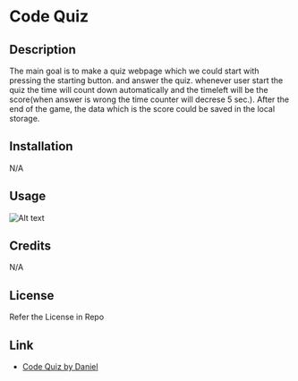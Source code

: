 # Code Quiz

## Description

 The main goal is to make a quiz webpage which we could start with pressing the starting button. and answer the quiz. whenever user start the quiz the time will count down automatically and the timeleft will be the score(when answer is wrong the time counter will decrese 5 sec.). After the end of the game, the data which is the score could be saved in the local storage.


## Installation

N/A

## Usage

![Alt text](./assets/Code%20Quiz.gif)


## Credits


N/A

## License

Refer the License in Repo

## Link
- [Code Quiz by Daniel](https://danielshang11.github.io/DSYCodeQuiz/)
